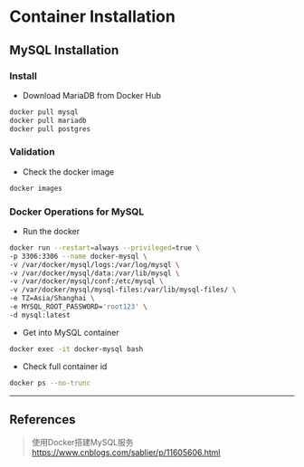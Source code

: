 # Container Installation

## MySQL Installation
### Install
- Download MariaDB from Docker Hub
``` zsh
docker pull mysql
docker pull mariadb
docker pull postgres
```

### Validation
- Check the docker image
``` zsh
docker images
```

### Docker Operations for MySQL
- Run the docker
``` zsh
docker run --restart=always --privileged=true \
-p 3306:3306 --name docker-mysql \
-v /var/docker/mysql/logs:/var/log/mysql \
-v /var/docker/mysql/data:/var/lib/mysql \
-v /var/docker/mysql/conf:/etc/mysql \
-v /var/docker/mysql/mysql-files:/var/lib/mysql-files/ \
-e TZ=Asia/Shanghai \
-e MYSQL_ROOT_PASSWORD='root123' \
-d mysql:latest
```

- Get into MySQL container
``` zsh
docker exec -it docker-mysql bash
```

- Check full container id
``` zsh
docker ps --no-trunc
```

---
## References
> 使用Docker搭建MySQL服务  
https://www.cnblogs.com/sablier/p/11605606.html
